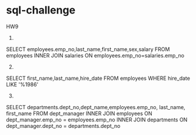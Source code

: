 # sql-challenge
HW9


1)
SELECT employees.emp_no,last_name,first_name,sex,salary 
FROM employees
INNER JOIN salaries
ON employees.emp_no=salaries.emp_no

2)
SELECT first_name,last_name,hire_date 
FROM employees
WHERE hire_date LIKE '%1986'

3)
SELECT departments.dept_no,dept_name,employees.emp_no, last_name, first_name
FROM dept_manager
INNER JOIN employees
ON dept_manager.emp_no = employees.emp_no
INNER JOIN departments
ON dept_manager.dept_no = departments.dept_no
